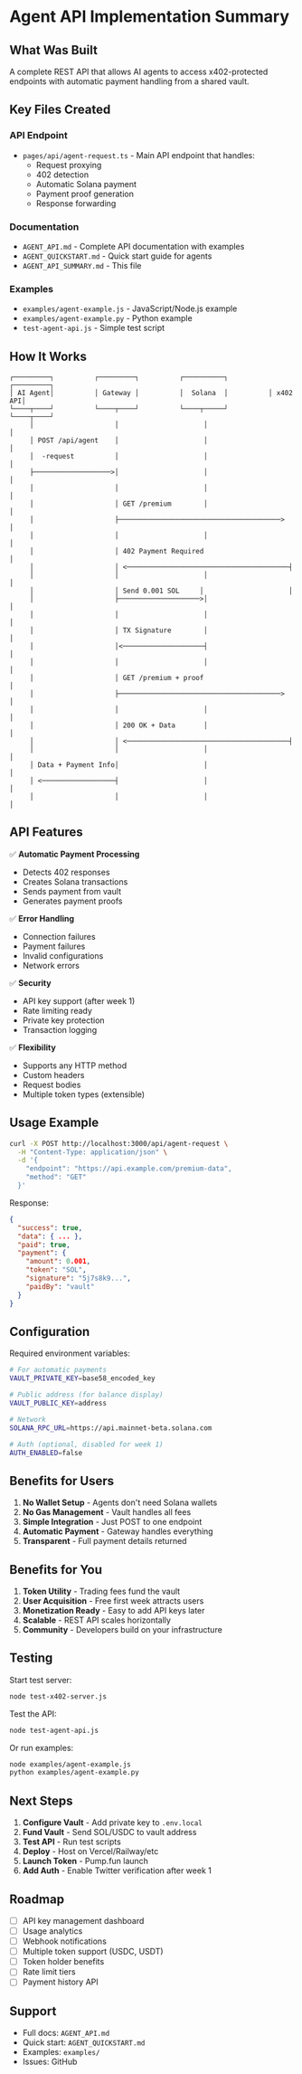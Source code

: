 # Agent API Implementation Summary

## What Was Built

A complete REST API that allows AI agents to access x402-protected endpoints with automatic payment handling from a shared vault.

## Key Files Created

### API Endpoint
- `pages/api/agent-request.ts` - Main API endpoint that handles:
  - Request proxying
  - 402 detection
  - Automatic Solana payment
  - Payment proof generation
  - Response forwarding

### Documentation
- `AGENT_API.md` - Complete API documentation with examples
- `AGENT_QUICKSTART.md` - Quick start guide for agents
- `AGENT_API_SUMMARY.md` - This file

### Examples
- `examples/agent-example.js` - JavaScript/Node.js example
- `examples/agent-example.py` - Python example
- `test-agent-api.js` - Simple test script

## How It Works

```
┌─────────┐          ┌─────────┐          ┌──────────┐          ┌─────────┐
│ AI Agent│          │ Gateway │          │  Solana  │          │ x402 API│
└────┬────┘          └────┬────┘          └────┬─────┘          └────┬────┘
     │                    │                     │                     │
     │ POST /api/agent    │                     │                     │
     │  -request          │                     │                     │
     ├───────────────────>│                     │                     │
     │                    │                     │                     │
     │                    │ GET /premium        │                     │
     │                    ├────────────────────────────────────────>  │
     │                    │                     │                     │
     │                    │ 402 Payment Required                      │
     │                    │ <────────────────────────────────────────┤
     │                    │                     │                     │
     │                    │ Send 0.001 SOL     │                     │
     │                    ├────────────────────>│                     │
     │                    │                     │                     │
     │                    │ TX Signature        │                     │
     │                    │<────────────────────┤                     │
     │                    │                     │                     │
     │                    │ GET /premium + proof                      │
     │                    ├────────────────────────────────────────>  │
     │                    │                     │                     │
     │                    │ 200 OK + Data       │                     │
     │                    │ <────────────────────────────────────────┤
     │                    │                     │                     │
     │ Data + Payment Info│                     │                     │
     │ <──────────────────┤                     │                     │
     │                    │                     │                     │
```

## API Features

✅ **Automatic Payment Processing**
- Detects 402 responses
- Creates Solana transactions
- Sends payment from vault
- Generates payment proofs

✅ **Error Handling**
- Connection failures
- Payment failures
- Invalid configurations
- Network errors

✅ **Security**
- API key support (after week 1)
- Rate limiting ready
- Private key protection
- Transaction logging

✅ **Flexibility**
- Supports any HTTP method
- Custom headers
- Request bodies
- Multiple token types (extensible)

## Usage Example

```bash
curl -X POST http://localhost:3000/api/agent-request \
  -H "Content-Type: application/json" \
  -d '{
    "endpoint": "https://api.example.com/premium-data",
    "method": "GET"
  }'
```

Response:
```json
{
  "success": true,
  "data": { ... },
  "paid": true,
  "payment": {
    "amount": 0.001,
    "token": "SOL",
    "signature": "5j7s8k9...",
    "paidBy": "vault"
  }
}
```

## Configuration

Required environment variables:

```bash
# For automatic payments
VAULT_PRIVATE_KEY=base58_encoded_key

# Public address (for balance display)
VAULT_PUBLIC_KEY=address

# Network
SOLANA_RPC_URL=https://api.mainnet-beta.solana.com

# Auth (optional, disabled for week 1)
AUTH_ENABLED=false
```

## Benefits for Users

1. **No Wallet Setup** - Agents don't need Solana wallets
2. **No Gas Management** - Vault handles all fees
3. **Simple Integration** - Just POST to one endpoint
4. **Automatic Payment** - Gateway handles everything
5. **Transparent** - Full payment details returned

## Benefits for You

1. **Token Utility** - Trading fees fund the vault
2. **User Acquisition** - Free first week attracts users
3. **Monetization Ready** - Easy to add API keys later
4. **Scalable** - REST API scales horizontally
5. **Community** - Developers build on your infrastructure

## Testing

Start test server:
```bash
node test-x402-server.js
```

Test the API:
```bash
node test-agent-api.js
```

Or run examples:
```bash
node examples/agent-example.js
python examples/agent-example.py
```

## Next Steps

1. **Configure Vault** - Add private key to `.env.local`
2. **Fund Vault** - Send SOL/USDC to vault address
3. **Test API** - Run test scripts
4. **Deploy** - Host on Vercel/Railway/etc
5. **Launch Token** - Pump.fun launch
6. **Add Auth** - Enable Twitter verification after week 1

## Roadmap

- [ ] API key management dashboard
- [ ] Usage analytics
- [ ] Webhook notifications
- [ ] Multiple token support (USDC, USDT)
- [ ] Token holder benefits
- [ ] Rate limit tiers
- [ ] Payment history API

## Support

- Full docs: `AGENT_API.md`
- Quick start: `AGENT_QUICKSTART.md`
- Examples: `examples/`
- Issues: GitHub

